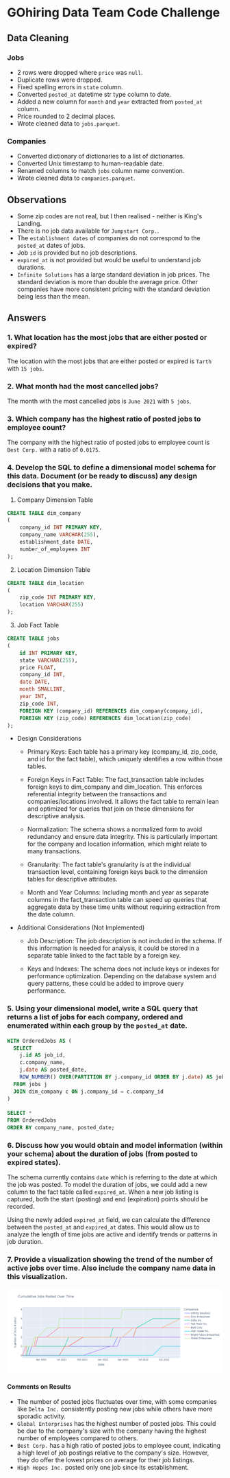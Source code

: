 # GOhiring Data Team Code Challenge
## Data Cleaning
### Jobs
- 2 rows were dropped where `price` was `null`.
- Duplicate rows were dropped.
- Fixed spelling errors in `state` column.
- Converted `posted_at` datetime str type column to date.
- Added a new column for `month` and `year` extracted from `posted_at` column.
- Price rounded to 2 decimal places.
- Wrote cleaned data to `jobs.parquet`.

### Companies
- Converted dictionary of dictionaries to a list of dictionaries.
- Converted Unix timestamp to human-readable date.
- Renamed columns to match `jobs` column name convention.
- Wrote cleaned data to `companies.parquet`.

## Observations
- Some zip codes are not real, but I then realised - neither is King's Landing.
- There is no job data available for `Jumpstart Corp.`.
- The `establishment dates` of companies do not correspond to the `posted_at` dates of jobs.
- Job `id` is provided but no job descriptions.
- `expired_at` is not provided but would be useful to understand job durations.
- `Infinite Solutions` has a large standard deviation in job prices. The standard deviation is more than double the average price. Other companies have more consistent pricing with the standard deviation being less than the mean.

## Answers

### 1. What location has the most jobs that are either posted or expired?
The location with the most jobs that are either posted or expired is `Tarth` with `15 jobs`.

### 2. What month had the most cancelled jobs?
The month with the most cancelled jobs is `June 2021` with `5 jobs`.

### 3. Which company has the highest ratio of posted jobs to employee count?
The company with the highest ratio of posted jobs to employee count is `Best Corp.` with a ratio of `0.0175`.

### 4. Develop the SQL to define a dimensional model schema for this data. Document (or be ready to discuss) any design decisions that you make.
1. Company Dimension Table
```sql
CREATE TABLE dim_company
(
    company_id INT PRIMARY KEY,
    company_name VARCHAR(255),
    establishment_date DATE,
    number_of_employees INT
);
```

2. Location Dimension Table
```sql
CREATE TABLE dim_location
(
    zip_code INT PRIMARY KEY,
    location VARCHAR(255)
);
```

3. Job Fact Table
```sql
CREATE TABLE jobs
(
    id INT PRIMARY KEY,
    state VARCHAR(255),
    price FLOAT,
    company_id INT,
    date DATE,
    month SMALLINT,
    year INT,
    zip_code INT,
    FOREIGN KEY (company_id) REFERENCES dim_company(company_id),
    FOREIGN KEY (zip_code) REFERENCES dim_location(zip_code)
);
```

- Design Considerations
    - Primary Keys: Each table has a primary key (company_id, zip_code, and id for the fact table), which uniquely identifies a row within those tables.

    - Foreign Keys in Fact Table: The fact_transaction table includes foreign keys to dim_company and dim_location. This enforces referential integrity between the transactions and companies/locations involved. It allows the fact table to remain lean and optimized for queries that join on these dimensions for descriptive analysis.

    - Normalization: The schema shows a normalized form to avoid redundancy and ensure data integrity. This is particularly important for the company and location information, which might relate to many transactions.

    - Granularity: The fact table's granularity is at the individual transaction level, containing foreign keys back to the dimension tables for descriptive attributes.

    - Month and Year Columns: Including month and year as separate columns in the fact_transaction table can speed up queries that aggregate data by these time units without requiring extraction from the date column.

- Additional Considerations (Not Implemented)
    - Job Description: The job description is not included in the schema. If this information is needed for analysis, it could be stored in a separate table linked to the fact table by a foreign key.

    - Keys and Indexes: The schema does not include keys or indexes for performance optimization. Depending on the database system and query patterns, these could be added to improve query performance.

### 5. Using your dimensional model, write a SQL query that returns a list of jobs for each company, ordered and enumerated within each group by the `posted_at` date.
```sql
WITH OrderedJobs AS (
  SELECT
    j.id AS job_id,
    c.company_name,
    j.date AS posted_date,
    ROW_NUMBER() OVER(PARTITION BY j.company_id ORDER BY j.date) AS job_sequence_number
  FROM jobs j
  JOIN dim_company c ON j.company_id = c.company_id
)

SELECT *
FROM OrderedJobs
ORDER BY company_name, posted_date;
```

### 6. Discuss how you would obtain and model information (within your schema) about the duration of jobs (from posted to expired states).

The schema currently contains `date` which is referring to the date at which the job was posted. To model the duration of jobs, we could add a new column to the fact table called `expired_at`. When a new job listing is captured, both the start (posting) and end (expiration) points should be recorded.

Using the newly added `expired_at` field, we can calculate the difference between the `posted_at` and `expired_at` dates. This would allow us to analyze the length of time jobs are active and identify trends or patterns in job duration.

### 7. Provide a visualization showing the trend of the number of active jobs over time. Also include the company name data in this visualization.
![Active Jobs Over Time](data/jobs_posted_trendline.png)

#### Comments on Results
- The number of posted jobs fluctuates over time, with some companies like `Delta Inc.` consistently posting new jobs while others have more sporadic activity.
- `Global Enterprises` has the highest number of posted jobs. This could be due to the company's size with the company having the highest number of employees compared to others. 
- `Best Corp.` has a high ratio of posted jobs to employee count, indicating a high level of job postings relative to the company's size. However, they do offer the lowest prices on average for their job listings. 
- `High Hopes Inc.` posted only one job since its establishment. 